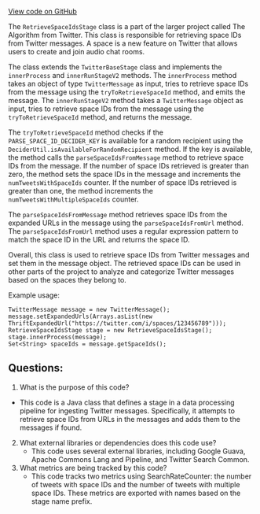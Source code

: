 [View code on GitHub](https://github.com/misbahsy/the-algorithm/src/java/com/twitter/search/ingester/pipeline/twitter/RetrieveSpaceIdsStage.java)

The `RetrieveSpaceIdsStage` class is a part of the larger project called The Algorithm from Twitter. This class is responsible for retrieving space IDs from Twitter messages. A space is a new feature on Twitter that allows users to create and join audio chat rooms. 

The class extends the `TwitterBaseStage` class and implements the `innerProcess` and `innerRunStageV2` methods. The `innerProcess` method takes an object of type `TwitterMessage` as input, tries to retrieve space IDs from the message using the `tryToRetrieveSpaceId` method, and emits the message. The `innerRunStageV2` method takes a `TwitterMessage` object as input, tries to retrieve space IDs from the message using the `tryToRetrieveSpaceId` method, and returns the message.

The `tryToRetrieveSpaceId` method checks if the `PARSE_SPACE_ID_DECIDER_KEY` is available for a random recipient using the `DeciderUtil.isAvailableForRandomRecipient` method. If the key is available, the method calls the `parseSpaceIdsFromMessage` method to retrieve space IDs from the message. If the number of space IDs retrieved is greater than zero, the method sets the space IDs in the message and increments the `numTweetsWithSpaceIds` counter. If the number of space IDs retrieved is greater than one, the method increments the `numTweetsWithMultipleSpaceIds` counter.

The `parseSpaceIdsFromMessage` method retrieves space IDs from the expanded URLs in the message using the `parseSpaceIdsFromUrl` method. The `parseSpaceIdsFromUrl` method uses a regular expression pattern to match the space ID in the URL and returns the space ID.

Overall, this class is used to retrieve space IDs from Twitter messages and set them in the message object. The retrieved space IDs can be used in other parts of the project to analyze and categorize Twitter messages based on the spaces they belong to. 

Example usage:

```
TwitterMessage message = new TwitterMessage();
message.setExpandedUrls(Arrays.asList(new ThriftExpandedUrl("https://twitter.com/i/spaces/123456789")));
RetrieveSpaceIdsStage stage = new RetrieveSpaceIdsStage();
stage.innerProcess(message);
Set<String> spaceIds = message.getSpaceIds();
```
## Questions: 
 1. What is the purpose of this code?
   - This code is a Java class that defines a stage in a data processing pipeline for ingesting Twitter messages. Specifically, it attempts to retrieve space IDs from URLs in the messages and adds them to the messages if found.
2. What external libraries or dependencies does this code use?
   - This code uses several external libraries, including Google Guava, Apache Commons Lang and Pipeline, and Twitter Search Common.
3. What metrics are being tracked by this code?
   - This code tracks two metrics using SearchRateCounter: the number of tweets with space IDs and the number of tweets with multiple space IDs. These metrics are exported with names based on the stage name prefix.